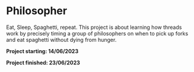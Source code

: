 # Philosopher

Eat, Sleep, Spaghetti, repeat. This project is about learning how threads work by precisely timing a group of philosophers on when to pick up forks and eat spaghetti without dying from hunger.
 
**Project starting: 14/06/2023**

**Project finished: 23/06/2023**
